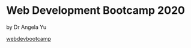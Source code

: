 # Web Development Bootcamp 2020 

by Dr Angela Yu

[webdevbootcamp](https://www.udemy.com/course/the-complete-web-development-bootcamp/)

